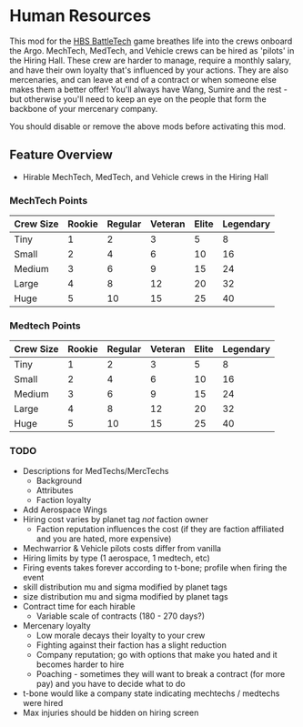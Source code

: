 # Human Resources
This mod for the [HBS BattleTech](http://battletechgame.com/) game breathes life into the crews onboard the Argo. MechTech, MedTech, and Vehicle crews can be hired as 'pilots' in the Hiring Hall. These crew are harder to manage, require a monthly salary, and have their own loyalty that's influenced by your actions. They are also mercenaries, and can leave at end of a contract or when someone else makes them a better offer! You'll always have Wang, Sumire and the rest - but otherwise you'll need to keep an eye on the people that form the backbone of your mercenary company.

You should disable or remove the above mods before activating this mod.

## Feature Overview

 * Hirable MechTech, MedTech, and Vehicle crews in the Hiring Hall



### MechTech Points

| Crew Size | Rookie | Regular | Veteran | Elite | Legendary |
| --------- | ------ | ------- | ------- | ----- | --------- |
| Tiny      | 1      | 2       | 3       | 5     | 8         |
| Small     | 2      | 4       | 6       | 10    | 16        |
| Medium    | 3      | 6       | 9       | 15    | 24        |
| Large     | 4      | 8       | 12      | 20    | 32        |
| Huge      | 5      | 10      | 15      | 25    | 40        |

### Medtech Points

| Crew Size | Rookie | Regular | Veteran | Elite | Legendary |
| --------- | ------ | ------- | ------- | ----- | --------- |
| Tiny      | 1      | 2       | 3       | 5     | 8         |
| Small     | 2      | 4       | 6       | 10    | 16        |
| Medium    | 3      | 6       | 9       | 15    | 24        |
| Large     | 4      | 8       | 12      | 20    | 32        |
| Huge      | 5      | 10      | 15      | 25    | 40        |

### TODO

* Descriptions for MedTechs/MercTechs
  * Background
  * Attributes
  * Faction loyalty
* Add Aerospace Wings
* Hiring cost varies by planet tag *not* faction owner
  * Faction reputation influences the cost (if they are faction affiliated and you are hated, more expensive)
* Mechwarrior & Vehicle pilots costs differ from vanilla
* Hiring limits by type (1 aerospace, 1 medtech, etc)
* Firing events takes forever according to t-bone; profile when firing the event
* skill distribution mu and sigma modified by planet tags
* size distribution mu and sigma modified by planet tags
* Contract time for each hirable
  * Variable scale of contracts (180 - 270 days?)
* Mercenary loyalty
  * Low morale decays their loyalty to your crew
  * Fighting against their faction has a slight reduction
  * Company reputation; go with options that make you hated and it becomes harder to hire
  * Poaching - sometimes they will want to break a contract (for more pay) and you have to decide what to do
*  t-bone would like a company state indicating mechtechs / medtechs were hired
* Max injuries should be hidden on hiring screen

